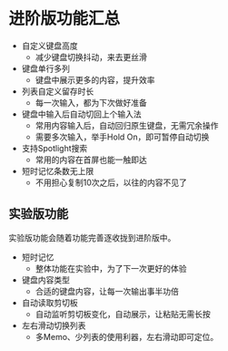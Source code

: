 # 进阶版功能汇总

- 自定义键盘高度
    - 减少键盘切换抖动，来去更丝滑
- 键盘单行多列
    - 键盘中展示更多的内容，提升效率
- 列表自定义留存时长
    - 每一次输入，都为下次做好准备
- 键盘中输入后自动切回上个输入法
    - 常用内容输入后，自动回归原生键盘，无需冗余操作
    - 需要多次输入，举手Hold On，即可暂停自动切换
- 支持Spotlight搜索
    - 常用的内容在首屏也能一触即达
- 短时记忆条数无上限
    - 不用担心复制10次之后，以往的内容不见了


## 实验版功能
实验版功能会随着功能完善逐收拢到进阶版中。

- 短时记忆
    - 整体功能在实验中，为了下一次更好的体验
- 键盘内容类型
    - 合适的键盘内容，让每一次输出事半功倍
- 自动读取剪切板
    - 自动监听剪切板变化，自动展示，让粘贴无需长按
- 左右滑动切换列表
    - 多Memo、少列表的使用利器，左右滑动即可定位。